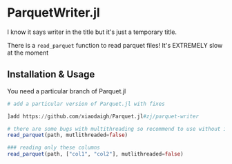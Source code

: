 # ParquetWriter.jl

I know it says writer in the title but it's just a temporary title.

There is a `read_parquet` function to read parquet files! It's EXTREMELY slow at the moment

## Installation & Usage

You need a particular branch of Parquet.jl

```julia
# add a particular version of Parquet.jl with fixes

]add https://github.com/xiaodaigh/Parquet.jl#zj/parquet-writer

# there are some bugs with multithreading so recommend to use without it for now
read_parquet(path, mutlithreaded=false)

### reading only these columns
read_parquet(path, ["col1", "col2"], mutlithreaded=false)
```
